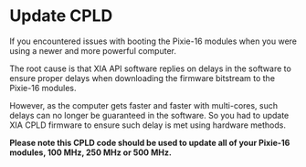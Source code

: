 <!-- UpdateCPLD.md --- 
;; 
;; Description: 
;; Author: Hongyi Wu(吴鸿毅)
;; Email: wuhongyi@qq.com 
;; Created: 一 6月  3 21:16:13 2019 (+0800)
;; Last-Updated: 一 6月  3 21:25:34 2019 (+0800)
;;           By: Hongyi Wu(吴鸿毅)
;;     Update #: 1
;; URL: http://wuhongyi.cn -->

# Update CPLD

If you encountered issues with booting the Pixie-16 modules when you were using a newer and more powerful computer.

The root cause is that XIA API software replies on delays in the software to ensure proper delays when downloading the firmware bitstream to the Pixie-16 modules. 

However, as the computer gets faster and faster with multi-cores, such delays can no longer be guaranteed in the software. So you had to update XIA CPLD firmware to ensure such delay is met using hardware methods.  

**Please note this CPLD code should be used to update all of your Pixie-16 modules, 100 MHz, 250 MHz or 500 MHz.**




<!-- UpdateCPLD.md ends here -->
